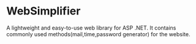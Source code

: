 # WebSimplifier
A lightweight and easy-to-use web library for ASP .NET. It contains commonly used methods(mail,time,password generator) for the website.
